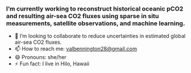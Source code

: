 ### I’m currently working to reconstruct historical oceanic pCO2 and resulting air-sea CO2 fluxes using sparse in situ measurements, satellite observations, and machine learning.
- 👯 I’m looking to collaborate to reduce uncertainties in estimated global air-sea CO2 fluxes.
- 📫 How to reach me: valbennington28@gmail.com
- 😄 Pronouns: she/her
- ⚡ Fun fact: I live in Hilo, Hawaii

<!--
**valbennington/valbennington** is a ✨ _special_ ✨ repository because its `README.md` (this file) appears on your GitHub profile.

Here are some ideas to get you started:

- 🔭 I’m currently working on reconstructing historical oceanic pCO2 and resulting air-sea CO2 fluxes using sparse in situ measurements and machine learning.
- 👯 I’m looking to collaborate to reduce uncertainties in estimated global air-sea CO2 fluxes.
- 📫 How to reach me: vbennington@ldeo.columbia.edu
- 😄 Pronouns: she/her
- ⚡ Fun fact: I live in Hilo, Hawaii
-->

